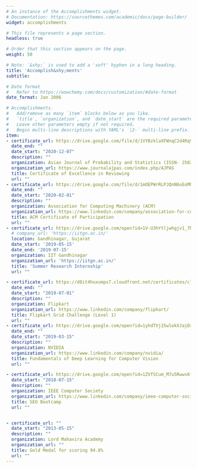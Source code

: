 ```yaml
---
# An instance of the Accomplishments widget.
# Documentation: https://sourcethemes.com/academic/docs/page-builder/
widget: accomplishments

# This file represents a page section.
headless: true

# Order that this section appears on the page.
weight: 50

# Note: `&shy;` is used to add a 'soft' hyphen in a long heading.
title: 'Accomplish&shy;ments'
subtitle:

# Date format
#   Refer to https://wowchemy.com/docs/customization/#date-format
date_format: Jan 2006

# Accomplishments.
#   Add/remove as many `item` blocks below as you like.
#   `title`, `organization`, and `date_start` are the required parameters.
#   Leave other parameters empty if not required.
#   Begin multi-line descriptions with YAML's `|2-` multi-line prefix.
item:
- certificate_url: https://drive.google.com/file/d/1VYBzklaXFWnqC2d4Rq9Dvhxs5NPVcO-G/view?usp=sharing
  date_end: ""
  date_start: "2020-12-07"
  description: ""
  organization: Asian Journal of Probability and Statistics (ISSN- 2582-0230)
  organization_url: https://www.journalajpas.com/index.php/AJPAS
  title: Certificate of Excellence in Reviewing
  url: ""
- certificate_url: https://drive.google.com/file/d/1mOEPWrRLPJQnN6oEoMhk_1ETuIVjGAc4/view?usp=sharing
  date_end: ""
  date_start: "2020-02-01"
  description: ""
  organization: Association for Computing Machinery (ACM) 
  organization_url: https://www.linkedin.com/company/association-for-computing-machinery/
  title: ACM Certificate of Participation
  url: ""
- certificate_url: https://drive.google.com/open?id=1V-U3hYtljwhgjv1_7NyH4l9Rykmpgzkg
  # company_url: 'https://iitgn.ac.in/'
  location: Gandhinagar, Gujarat
  date_start: '2019-05-15'
  date_end: '2019-07-15'
  organization: IIT Gandhinagar
  organization_url: 'https://iitgn.ac.in/'
  title: 'Summer Research Internship'
  url: ""

- certificate_url: https://d8it4huxumps7.cloudfront.net/certificates/clients/flipkartgrid/cmFqYXQudGVjaC4wMDJAZ21haWwuY29t.jpg
  date_end: ""
  date_start: "2019-07-01"
  description: ""
  organization: Flipkart  
  organization_url: https://www.linkedin.com/company/flipkart/
  title: Flipkart Grid Challenge (Level 1) 
  url: ""
- certificate_url: https://drive.google.com/open?id=1yhdTVj15wlokXJajDxzYwIuEmm-l43Nz
  date_end: ""
  date_start: "2019-03-15"
  description: ""
  organization: NVIDIA  
  organization_url: https://www.linkedin.com/company/nvidia/
  title: Fundamentals of Deep Learning for Computer Vision 
  url: ""

- certificate_url: https://drive.google.com/open?id=1ZVfSCum_M7u5Rwws6fNPQQ73DCl5Y1_o
  date_start: "2018-07-15"
  description: ""
  organization: IEEE Computer Society  
  organization_url: https://www.linkedin.com/company/ieee-computer-society/
  title: SEO Bootcamp
  url: ""  


- certificate_url: ""
  date_start: "2013-05-15"
  description: ""
  organization: Lord Mahavira Academy
  organization_url: ""
  title: Gold Medal for scoring 94.8% 
  url: ""    
---
```

